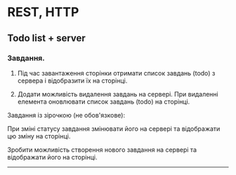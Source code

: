 # REST, HTTP

<h2>Todo list + server</h2>

<h3>Завдання.</h3> 

1. Під час завантаження сторінки отримати список завдань (todo) з сервера і відобразити їх на сторінці.

2. Додати можливість видалення завдань на сервері. При видаленні елемента оновлювати список завдань (todo) на сторінці.

Завдання із зірочкою (не обов'язкове):

При зміні статусу завдання змінювати його на сервері та відображати цю зміну на сторінці.

Зробити можливість створення нового завдання на сервері та відображати його на сторінці.

____